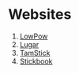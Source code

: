 # Websites

1. [LowPow](https://github.com/jayakumar143/websites/tree/LowPow)
2. [Lugar](https://github.com/jayakumar143/websites/tree/Lugar)
3. [TamStick](https://github.com/jayakumar143/websites/tree/TamStick)
4. [Stickbook](https://github.com/jayakumar143/websites/tree/StickBook)
